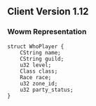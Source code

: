 ## Client Version 1.12

### Wowm Representation
```rust,ignore
struct WhoPlayer {
    CString name;    
    CString guild;    
    u32 level;    
    Class class;    
    Race race;    
    u32 zone_id;    
    u32 party_status;    
}

```

